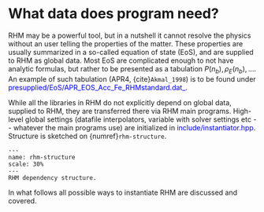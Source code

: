# What data does program need?

RHM may be a powerful tool, but in a nutshell it cannot resolve the physics without an user telling the properties of the matter. These properties are usually summarized in a so-called equation of state (EoS), and are supplied to RHM as global data. Most EoS are complicated enough to not have analytic formulas, but rather to be presented as a tabulation $P(n_b), \rho_E(n_b), ...$. An example of such tabulation (APR4, {cite}`Akmal_1998`) is to be found under <span style="color:blue">presupplied/EoS/APR\_EOS\_Acc\_Fe\_RHMstandard.dat_</span>.

While all the libraries in RHM do not explicitly depend on global data, supplied to RHM, they are transferred there via RHM main programs. High-level global settings (datafile interpolators, variable with solver settings etc -- whatever the main programs use) are initialized in <span style="color:blue">include/instantiator.hpp</span>. Structure is sketched on {numref}`rhm-structure`.

```{figure} ../plots/RHM_structure.png
---
name: rhm-structure
scale: 30%
---
RHM dependency structure.
```

In what follows all possible ways to instantiate RHM are discussed and covered.
